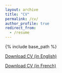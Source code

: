 ```yaml
---
layout: archive
title: "CV"
permalink: /cv/
author_profile: true
redirect_from:
  - /resume
---
```


{% include base_path %}

<a href="/files/CV.pdf" download="download">Download CV (in English)</a>



[Download CV (in French)](files/CV_fr.pdf)
